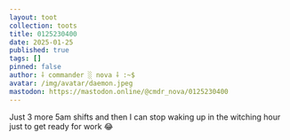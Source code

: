 ```yaml
---
layout: toot
collection: toots
title: 0125230400
date: 2025-01-25
published: true
tags: []
pinned: false
author: ⸸ commander ░ nova ⸸ :~$
avatar: /img/avatar/daemon.jpeg
mastodon: https://mastodon.online/@cmdr_nova/0125230400
---
```


Just 3 more 5am shifts and then I can stop waking up in the witching hour just to get ready for work 😂
